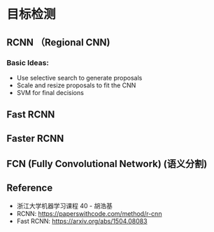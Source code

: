 # 目标检测

## RCNN （Regional CNN)

### Basic Ideas:
* Use selective search to generate proposals
* Scale and resize proposals to fit the CNN
* SVM for final decisions

## Fast RCNN

## Faster RCNN

## FCN (Fully Convolutional Network) (语义分割)

## Reference
* 浙江大学机器学习课程 40 - 胡浩基
* RCNN: https://paperswithcode.com/method/r-cnn
* Fast RCNN: https://arxiv.org/abs/1504.08083

